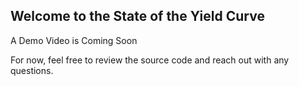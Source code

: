 ## Welcome to the State of the Yield Curve

A Demo Video is Coming Soon

For now, feel free to review the source code and reach out with any questions.

